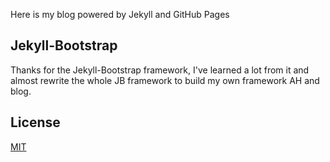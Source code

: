 Here is my blog powered by Jekyll and GitHub Pages
## Jekyll-Bootstrap

Thanks for the Jekyll-Bootstrap framework, I've learned a lot from it and almost rewrite the whole JB framework to build my own framework AH and blog.

## License

[MIT](http://opensource.org/licenses/MIT)
